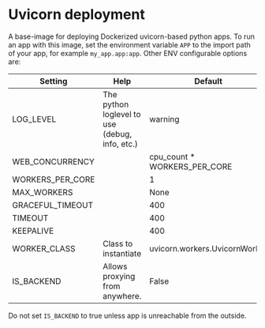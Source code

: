 
# Uvicorn deployment

A base-image for deploying Dockerized uvicorn-based python apps. To run an app
with this image, set the environment variable `APP` to the import path of your
app, for example `my_app.app:app`. Other ENV configurable options are:

| Setting         | Help                                            |Default                       |
|-----------------|-------------------------------------------------|------------------------------|
|LOG_LEVEL        |The python loglevel to use (debug, info, etc.)   |warning                       |
|WEB_CONCURRENCY  |                                                 |cpu_count * WORKERS_PER_CORE  |
|WORKERS_PER_CORE |                                                 |1                             |
|MAX_WORKERS      |                                                 |None                          |
|GRACEFUL_TIMEOUT |                                                 |400                           |
|TIMEOUT          |                                                 |400                           |
|KEEPALIVE        |                                                 |400                           |
|WORKER_CLASS     |Class to instantiate                             |uvicorn.workers.UvicornWorker |
|IS_BACKEND       |Allows proxying from anywhere.                   |False                         |

Do not set `IS_BACKEND` to true unless app is unreachable from the outside.
